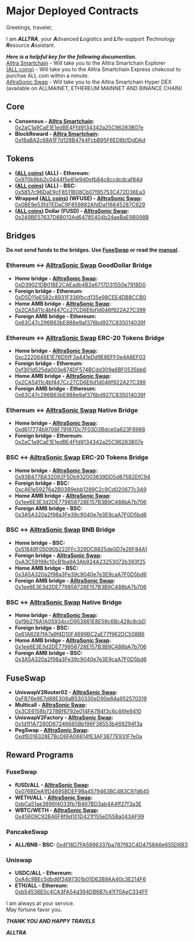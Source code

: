 # Major Deployed Contracts

Greetings, traveler,

I am ***ALLTRA***, your ***A***dvanced ***L***ogistics and ***L***ife-support ***T***echnology ***R***esource ***A***ssistant.

***Here is a helpful key for the following documention.***  
[Alltra Smartchain](https://alltra.global) - Will take you to the Alltra Smartchain Explorer  
[(ALL coins)](https://www.alltraverse.com/express-checkout) - Will take you to the Alltra Smartchain Express chekcout to purchse ALL coin within a minute.  
[AlltraSonic Swap](https://alltrasonicswap.trade/)  - Will take you to the Alltra Smartchain Hyper DEX (available on ALLMAINET, ETHEREUM MAINNET AND BINANCE CHAIN)

## Core

* **Consensus - [Alltra Smartchain](https://alltra.global):** [0x2aC1a9CaE1E1edBE4Ffd9134342a25C96283B07e](https://alltra.global/address/0x2aC1a9CaE1E1edBE4Ffd9134342a25C96283B07e)
* **BlockReward - [Alltra Smartchain](https://alltra.global):** [0xf8aBA2c68A1F7d128B4744FcbB95F6ED8b1DdDAd](https://alltra.global/address/0xf8aBA2c68A1F7d128B4744FcbB95F6ED8b1DdDAd)

## Tokens

* **[(ALL coins)](https://www.alltraverse.com/express-checkout) (ALL) - Ethereum:** [0x970b9bb2c0444f5e81e9d0efb84c8ccdcdcaf84d](https://etherscan.io/token/0x970b9bb2c0444f5e81e9d0efb84c8ccdcdcaf84d)
* **[(ALL coins)](https://www.alltraverse.com/express-checkout) (ALL) - BSC:** [0x5857c96DaE9cF8511B08Cb07f85753C472D36Ea3](https://bscscan.com/token/0x5857c96dae9cf8511b08cb07f85753c472d36ea3)
* **Wrapped [(ALL coins)](https://www.alltraverse.com/express-checkout) (WFUSE) - [AlltraSonic Swap](https://alltrasonicswap.trade/):** [0x0BE9e53fd7EDaC9F859882AfdDa116645287C629](https://alltra.global/address/0x0BE9e53fd7EDaC9F859882AfdDa116645287C629)
* **[(ALL coins)](https://www.alltraverse.com/express-checkout) Dollar (FUSD) - [AlltraSonic Swap](https://alltrasonicswap.trade/):** [0x249BE57637D8B013Ad64785404b24aeBaE9B098B](https://alltra.global/address/0x249BE57637D8B013Ad64785404b24aeBaE9B098B)

## Bridges

**Do not send funds to the bridges. Use [**FuseSwap**](https://fuseswap.com) or read the [**manual**](https://app.gitbook.com/@fuse-1/s/fuse-dev-docs/bridges/bridges).**

### Ethereum ↔ [AlltraSonic Swap](https://alltrasonicswap.trade/) GoodDollar Bridge

* **Home bridge - [AlltraSonic Swap](https://alltrasonicswap.trade/):** [0xD39021DB018E2CAEadb4B2e6717D31550e7918D0](https://alltra.global/address/0xD39021DB018E2CAEadb4B2e6717D31550e7918D0/transactions)
* **Foreign bridge - Ethereum:** [0xD5D11eE582c8931F336fbcd135e98CEE4DB8CCB0](https://etherscan.io/address/0xD5D11eE582c8931F336fbcd135e98CEE4DB8CCB0)
* **Home AMB bridge - [AlltraSonic Swap](https://alltrasonicswap.trade/):** [0x2CA5411c4bf447Cc27CD6E6d1d046f922A27C399](https://alltra.global/address/0x2CA5411c4bf447Cc27CD6E6d1d046f922A27C399/transactions)
* **Foreign AMB bridge - Ethereum:** [0x63C47c296B63bE888e9af376bd927C835014039f](https://etherscan.io/address/0x63C47c296B63bE888e9af376bd927C835014039f)

### Ethereum ↔ [AlltraSonic Swap](https://alltrasonicswap.trade/) ERC-20 Tokens Bridge

* **Home bridge - [AlltraSonic Swap](https://alltrasonicswap.trade/):** [0xc2220646E1E76D5fF3a441eDd9E8EFF0e4A8EF03](https://alltra.global/address/0xc2220646E1E76D5fF3a441eDd9E8EFF0e4A8EF03)
* **Foreign bridge - Ethereum:** [0xf301d525da003e874DF574BCdd309a6BF0535bb6](https://etherscan.io/address/0xf301d525da003e874DF574BCdd309a6BF0535bb6)
* **Home AMB bridge - [AlltraSonic Swap](https://alltrasonicswap.trade/):** [0x2CA5411c4bf447Cc27CD6E6d1d046f922A27C399](https://alltra.global/address/0x2CA5411c4bf447Cc27CD6E6d1d046f922A27C399/transactions)
* **Foreign AMB bridge - Ethereum:** [0x63C47c296B63bE888e9af376bd927C835014039f](https://etherscan.io/address/0x63C47c296B63bE888e9af376bd927C835014039f)

### Ethereum ↔ [AlltraSonic Swap](https://alltrasonicswap.trade/) Native Bridge

* **Home bridge - [AlltraSonic Swap](https://alltrasonicswap.trade/):** [0xd617774b9708F79187Dc7F03D3Bdce0a623F6988](https://alltra.global/address/0xd617774b9708F79187Dc7F03D3Bdce0a623F6988/transactions)
* **Foreign bridge - Ethereum:** [0x2aC1a9CaE1E1edBE4Ffd9134342a25C96283B07e](https://etherscan.io/address/0x2aC1a9CaE1E1edBE4Ffd9134342a25C96283B07e)

### BSC ↔ [AlltraSonic Swap](https://alltrasonicswap.trade/) ERC-20 Tokens Bridge

* **Home bridge - [AlltraSonic Swap](https://alltrasonicswap.trade/):** [0x93B477BA32092F5Db932003639DD5d875B2EfC94](https://alltra.global/address/0x93B477BA32092F5Db932003639DD5d875B2EfC94/transactions)
* **Foreign bridge - BSC:** [0xc461e59276a2B03B9ebb1289C2c9Cd020677c3A9](https://bscscan.com/address/0xc461e59276a2B03B9ebb1289C2c9Cd020677c3A9)
* **Home AMB bridge - [AlltraSonic Swap](https://alltrasonicswap.trade/):** [0x1ee6E3E3d2DE779858728E157B3B9C488bA7b706](https://alltra.global/address/0x1ee6E3E3d2DE779858728E157B3B9C488bA7b706/transactions)
* **Foreign AMB bridge - BSC:** [0x3A5A320a2f98a3Fe39c9040e7e3E9caA7F0D5bd6](https://bscscan.com/address/0x3A5A320a2f98a3Fe39c9040e7e3E9caA7F0D5bd6)

### BSC ↔ [AlltraSonic Swap](https://alltrasonicswap.trade/) BNB Bridge

* **Home bridge - BSC:** [0x51849F05090b222FFc329DC8825de0D7e26F84A1](https://bscscan.com/address/0x51849F05090b222FFc329DC8825de0D7e26F84A1)
* **Foreign bridge - [AlltraSonic Swap](https://alltrasonicswap.trade/):** [0xA3C59198c10cB1ba9A3Ab924A23253072b393f25](https://alltra.global/address/0xA3C59198c10cB1ba9A3Ab924A23253072b393f25)
* **Home AMB bridge - BSC:** [0x3A5A320a2f98a3Fe39c9040e7e3E9caA7F0D5bd6](https://bscscan.com/address/0x3A5A320a2f98a3Fe39c9040e7e3E9caA7F0D5bd6)
* **Foreign AMB bridge - [AlltraSonic Swap](https://alltrasonicswap.trade/):** [0x1ee6E3E3d2DE779858728E157B3B9C488bA7b706](https://alltra.global/address/0x1ee6E3E3d2DE779858728E157B3B9C488bA7b706)

### BSC ↔ [AlltraSonic Swap](https://alltrasonicswap.trade/) Native Bridge

* **Home bridge - [AlltraSonic Swap](https://alltrasonicswap.trade/):** [0xf9b276A1A05934ccD953861E8E59c6Bc428c8cbD](https://alltra.global/address/0xf9b276A1A05934ccD953861E8E59c6Bc428c8cbD/transactions)
* **Foreign bridge - BSC:** [0x61A8287fA7a9f4D10F4699BC2aE77f962DC508B6](https://bscscan.com/address/0x61A8287fA7a9f4D10F4699BC2aE77f962DC508B6)
* **Home AMB bridge - [AlltraSonic Swap](https://alltrasonicswap.trade/):** [0x1ee6E3E3d2DE779858728E157B3B9C488bA7b706](https://alltra.global/address/0x1ee6E3E3d2DE779858728E157B3B9C488bA7b706)
* **Foreign AMB bridge - BSC:** [0x3A5A320a2f98a3Fe39c9040e7e3E9caA7F0D5bd6](https://bscscan.com/address/0x3A5A320a2f98a3Fe39c9040e7e3E9caA7F0D5bd6)

## FuseSwap

* **UniswapV2Router02 - [AlltraSonic Swap](https://alltrasonicswap.trade/):** [0xFB76e9E7d88E308aB530330eD90e84a952570319](https://alltra.global/address/0xFB76e9E7d88E308aB530330eD90e84a952570319)
* **Multicall - [AlltraSonic Swap](https://alltrasonicswap.trade/):** [0x3CE6158b7278Bf6792e014FA7B4f3c6c46fe9410](https://alltra.global/address/0x3CE6158b7278Bf6792e014FA7B4f3c6c46fe9410)
* **UniswapV2Factory - [AlltraSonic Swap](https://alltrasonicswap.trade/):** [0x1d1f1A7280D67246665Bb196F38553b469294f3a](https://alltra.global/address/0x1d1f1A7280D67246665Bb196F38553b469294f3a)
* **PegSwap - [AlltraSonic Swap](https://alltrasonicswap.trade/):** [0xdfE016328E7BcD6FA06614fE3AF3877E931F7e0a](https://alltra.global/address/0xdfE016328E7BcD6FA06614fE3AF3877E931F7e0a)

## Reward Programs

### FuseSwap

* **fUSD/ALL - [AlltraSonic Swap](https://alltrasonicswap.trade/):** [0x076BDeA1fD4695BDEF9Ba4579463BC4B3C97d645](https://alltra.global/address/0x076BDeA1fD4695BDEF9Ba4579463BC4B3C97d645)
* **WETH/ALL - [AlltraSonic Swap](https://alltrasonicswap.trade/):** [0xbCa51ae3896f4033fb7B467BD3ab4A4ff27f3a3E](https://alltra.global/address/0xbCa51ae3896f4033fb7B467BD3ab4A4ff27f3a3E)
* **WBTC/WETH - [AlltraSonic Swap](https://alltrasonicswap.trade/):** [0x45609C92B46F8f9d101D421f155eD558a043AF99](https://alltra.global/address/0x45609C92B46F8f9d101D421f155eD558a043AF99)

### PancakeSwap

* **ALL/BNB - BSC:** [0x4f18D7FA5996337ba787f82C4D4758A6e655D6B3](https://bscscan.com/address/0x4f18D7FA5996337ba787f82C4D4758A6e655D6B3)

### Uniswap

* **USDC/ALL - Ethereum:** [0xA4c9BEc5dbd6f3497301b01D62B9AA40c3E214F6](https://etherscan.io/address/0xA4c9BEc5dbd6f3497301b01D62B9AA40c3E214F6)
* **ETH/ALL - Ethereum:** [0xb54536E0c4CA3FA54d394DB6B7c41f70AeC334FF](https://etherscan.io/address/0xb54536E0c4CA3FA54d394DB6B7c41f70AeC334FF)


 I am always at your service.  
   May fortune favor you.  
  
   ***THANK YOU AND HAPPY TRAVELS***  
  
***ALLTRA***   


